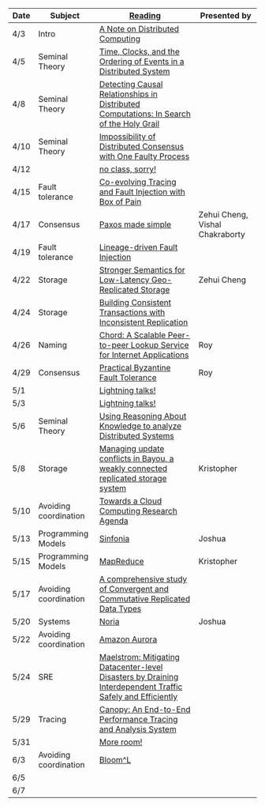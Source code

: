 |Date|Subject|<a href="Link">Reading</a>|Presented by|
|------------|-------------|-------------|------------|
|4/3|Intro|<a href="http://citeseerx.ist.psu.edu/viewdoc/summary?doi=10.1.1.41.7628">A Note on Distributed Computing</a>||
|4/5|Seminal Theory|<a href="http://amturing.acm.org/p558-lamport.pdf">Time, Clocks, and the Ordering of Events in a Distributed System</a>||
|4/8|Seminal Theory|<a href="https://www.vs.inf.ethz.ch/publ/papers/holygrail.pdf">Detecting Causal Relationships in Distributed Computations: In Search of the Holy Grail</a>||
|4/10|Seminal Theory|<a href="https://groups.csail.mit.edu/tds/papers/Lynch/jacm85.pdf">Impossibility of Distributed Consensus with One Faulty Process</a>||
|4/12||<a href="">no class, sorry!</a>||
|4/15|Fault tolerance|<a href="https://arxiv.org/abs/1903.12226">Co-evolving Tracing and Fault Injection with Box of Pain</a>||
|4/17|Consensus|<a href="http://research.microsoft.com/en-us/um/people/lamport/pubs/paxos-simple.pdf">Paxos made simple</a>|Zehui Cheng, Vishal Chakraborty|
|4/19|Fault tolerance|<a href="">Lineage-driven Fault Injection</a>||
|4/22|Storage|<a href="http://sns.cs.princeton.edu/docs/eiger-nsdi13.pdf">Stronger Semantics for Low-Latency Geo-Replicated Storage</a>|Zehui Cheng|
|4/24|Storage|<a href="https://syslab.cs.washington.edu/papers/tapir-tr14.pdf">Building Consistent Transactions with Inconsistent Replication</a>||
|4/26|Naming|<a href="https://pdos.csail.mit.edu/papers/chord:sigcomm01/chord_sigcomm.pdf">Chord: A Scalable Peer-to-peer Lookup Service for Internet Applications</a>|Roy|
|4/29|Consensus|<a href="http://pmg.csail.mit.edu/papers/osdi99.pdf">Practical Byzantine Fault Tolerance</a>|Roy|
|5/1||<a href="">Lightning talks!</a>||
|5/3||<a href="">Lightning talks!</a>||
|5/6|Seminal Theory|<a href="https://www.cs.cornell.edu/home/halpern/papers/UsingRAK.pdf">Using Reasoning About Knowledge to analyze Distributed Systems</a>||
|5/8|Storage|<a href="http://zoo.cs.yale.edu/classes/cs422/2013/bib/terry95managing.pdf">Managing update conflicts in Bayou, a weakly connected replicated storage system</a>|Kristopher|
|5/10|Avoiding coordination|<a href="https://www.cs.purdue.edu/homes/bb/cs590/handouts/Cornell.pdf">Towards a Cloud Computing Research Agenda</a>||
|5/13|Programming Models|<a href="http://www.sosp2007.org/papers/sosp064-aguilera.pdf">Sinfonia</a>|Joshua|
|5/15|Programming Models|<a href="http://static.googleusercontent.com/media/research.google.com/en//archive/mapreduce-osdi04.pdf">MapReduce</a>|Kristopher|
|5/17|Avoiding coordination|<a href="http://hal.upmc.fr/inria-00555588/document">A comprehensive study of Convergent and Commutative Replicated Data Types</a>||
|5/20|Systems|<a href="https://www.usenix.org/conference/osdi18/presentation/gjengset">Noria</a>|Joshua|
|5/22|Avoiding coordination|<a href="https://dl.acm.org/citation.cfm?id=3183713.3196937">Amazon Aurora</a>||
|5/24|SRE|<a href="https://www.usenix.org/conference/osdi18/presentation/veeraraghavan">Maelstrom: Mitigating Datacenter-level Disasters by Draining Interdependent Traffic Safely and Efficiently</a>||
|5/29|Tracing|<a href="https://research.fb.com/publications/canopy-end-to-end-performance-tracing-at-scale/">Canopy: An End-to-End Performance Tracing and Analysis System</a>||
|5/31||<a href="">More room!</a>||
|6/3|Avoiding coordination|<a href="http://www.neilconway.org/docs/socc2012_bloom_lattices.pdf">Bloom^L</a>||
|6/5||<a href=""></a>||
|6/7||<a href=""></a>||
